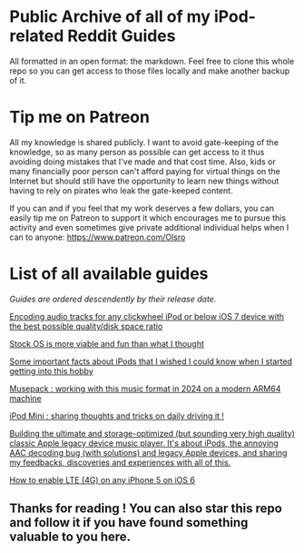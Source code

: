 # Public Archive of all of my iPod-related Reddit Guides
All formatted in an open format: the markdown. Feel free to clone this whole repo so you can get access to those files locally and make another backup of it.

# Tip me on Patreon
All my knowledge is shared publicly. I want to avoid gate-keeping of the knowledge, so as many person as possible can get access to it thus avoiding doing mistakes that I've made and that cost time. Also, kids or many financially poor person can't afford paying for virtual things on the Internet but should still have the opportunity to learn new things without having to rely on pirates who leak the gate-keeped content.

If you can and if you feel that my work deserves a few dollars, you can easily tip me on Patreon to support it which encourages me to pursue this activity and even sometimes give private additional individual helps when I can to anyone: https://www.patreon.com/Olsro

# List of all available guides
*Guides are ordered descendently by their release date.*

[Encoding audio tracks for any clickwheel iPod or below iOS 7 device with the best possible quality/disk space ratio](guides/encode-audio-tracks-oldapple.md)

[Stock OS is more viable and fun than what I thought](guides/stockos-moreviable-than-what-i-thought.md)

[Some important facts about iPods that I wished I could know when I started getting into this hobby](guides/some-important-facts-about-ipods.md)

[Musepack : working with this music format in 2024 on a modern ARM64 machine](guides/musepack-2024.md)

[iPod Mini : sharing thoughts and tricks on daily driving it !](guides/ipod-mini-as-daily-drive.md)

[Building the ultimate and storage-optimized (but sounding very high quality) classic Apple legacy device music player. It's about iPods, the annoying AAC decoding bug (with solutions) and legacy Apple devices, and sharing my feedbacks, discoveries and experiences with all of this.](guides/iphone5-ios6-ultimate-music-player.md)

[How to enable LTE (4G) on any iPhone 5 on iOS 6](guides/iphone5-lte.md)

## Thanks for reading ! You can also star this repo and follow it if you have found something valuable to you here.